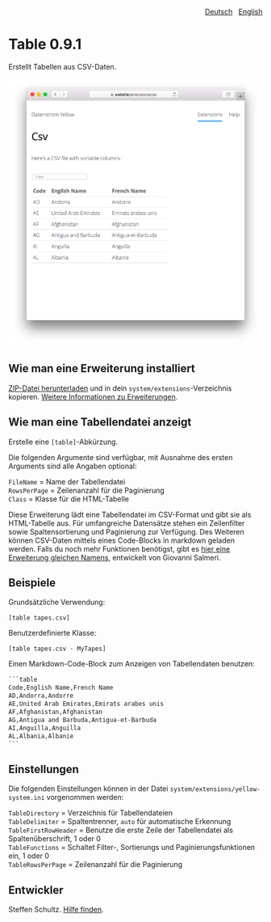 <p align="right"><a href="README-de.md">Deutsch</a> &nbsp; <a href="README.md">English</a></p>

# Table 0.9.1

Erstellt Tabellen aus CSV-Daten.

<p align="center"><img src="SCREENSHOT.png" alt="Bildschirmfoto"></p>

## Wie man eine Erweiterung installiert

[ZIP-Datei herunterladen](https://github.com/schulle4u/yellow-table/archive/refs/heads/main.zip) und in dein `system/extensions`-Verzeichnis kopieren. [Weitere Informationen zu Erweiterungen](https://github.com/annaesvensson/yellow-update/tree/main/README-de.md).

## Wie man eine Tabellendatei anzeigt

Erstelle eine `[table]`-Abkürzung. 

Die folgenden Argumente sind verfügbar, mit Ausnahme des ersten Arguments sind alle Angaben optional:

`FileName` = Name der Tabellendatei  
`RowsPerPage` = Zeilenanzahl für die Paginierung  
`Class` = Klasse für die HTML-Tabelle  

Diese Erweiterung lädt eine Tabellendatei im CSV-Format und gibt sie als HTML-Tabelle aus. Für umfangreiche Datensätze stehen ein Zeilenfilter sowie Spaltensortierung und Paginierung zur Verfügung. Des Weiteren können CSV-Daten mittels eines Code-Blocks in markdown geladen werden. Falls du noch mehr Funktionen benötigst, gibt es [hier eine Erweiterung gleichen Namens](https://github.com/GiovanniSalmeri/yellow-table), entwickelt von Giovanni Salmeri. 

## Beispiele

Grundsätzliche Verwendung:

    [table tapes.csv]

Benutzerdefinierte Klasse: 

    [table tapes.csv - MyTapes]

Einen Markdown-Code-Block zum Anzeigen von Tabellendaten benutzen: 

    ```table
    Code,English Name,French Name
    AD,Andorra,Andorre
    AE,United Arab Emirates,Emirats arabes unis
    AF,Afghanistan,Afghanistan
    AG,Antigua and Barbuda,Antigua-et-Barbuda
    AI,Anguilla,Anguilla
    AL,Albania,Albanie
    ```

## Einstellungen

Die folgenden Einstellungen können in der Datei `system/extensions/yellow-system.ini` vorgenommen werden:

`TableDirectory` = Verzeichnis für Tabellendateien  
`TableDelimiter` = Spaltentrenner, `auto` für automatische Erkennung  
`TableFirstRowHeader` = Benutze die erste Zeile der Tabellendatei als Spaltenüberschrift, 1 oder 0  
`TableFunctions` = Schaltet Filter-, Sortierungs und Paginierungsfunktionen ein, 1 oder 0  
`TableRowsPerPage` = Zeilenanzahl für die Paginierung  

## Entwickler

Steffen Schultz. [Hilfe finden](https://datenstrom.se/de/yellow/help/).
